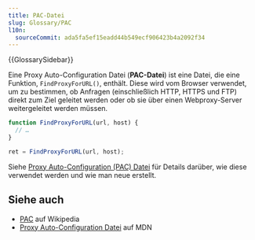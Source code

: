 ```yaml
---
title: PAC-Datei
slug: Glossary/PAC
l10n:
  sourceCommit: ada5fa5ef15eadd44b549ecf906423b4a2092f34
---
```


{{GlossarySidebar}}

Eine Proxy Auto-Configuration Datei (**PAC-Datei**) ist eine Datei, die eine Funktion, `FindProxyForURL()`, enthält. Diese wird vom Browser verwendet, um zu bestimmen, ob Anfragen (einschließlich HTTP, HTTPS und FTP) direkt zum Ziel geleitet werden oder ob sie über einen Webproxy-Server weitergeleitet werden müssen.

```js
function FindProxyForURL(url, host) {
  // …
}

ret = FindProxyForURL(url, host);
```

Siehe [Proxy Auto-Configuration (PAC) Datei](/de/docs/Web/HTTP/Proxy_servers_and_tunneling/Proxy_Auto-Configuration_PAC_file) für Details darüber, wie diese verwendet werden und wie man neue erstellt.

## Siehe auch

- [PAC](https://en.wikipedia.org/wiki/Proxy_auto-config) auf Wikipedia
- [Proxy Auto-Configuration Datei](/de/docs/Web/HTTP/Proxy_servers_and_tunneling/Proxy_Auto-Configuration_PAC_file) auf MDN
